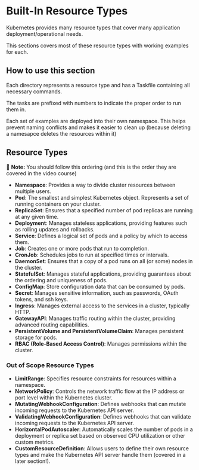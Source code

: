 # Built-In Resource Types

Kubernetes provides many resource types that cover many application deployment/operational needs.

This sections covers most of these resource types with working examples for each.

## How to use this section

Each directory represents a resource type and has a Taskfile containing all necessary commands.

The tasks are prefixed with numbers to indicate the proper order to run them in.

Each set of examples are deployed into their own namespace. This helps prevent naming conflicts and makes it easier to clean up (because deleting a namesapce deletes the resources within it)

## Resource Types

🚨 **Note:** You should follow this ordering (and this is the order they are covered in the video course)

- **Namespace**: Provides a way to divide cluster resources between multiple users.
- **Pod**: The smallest and simplest Kubernetes object. Represents a set of running containers on your cluster.
- **ReplicaSet**: Ensures that a specified number of pod replicas are running at any given time.
- **Deployment**: Manages stateless applications, providing features such as rolling updates and rollbacks.
- **Service**: Defines a logical set of pods and a policy by which to access them.
- **Job**: Creates one or more pods that run to completion.
- **CronJob**: Schedules jobs to run at specified times or intervals.
- **DaemonSet**: Ensures that a copy of a pod runs on all (or some) nodes in the cluster.
- **StatefulSet**: Manages stateful applications, providing guarantees about the ordering and uniqueness of pods.
- **ConfigMap**: Store configuration data that can be consumed by pods.
- **Secret**: Manages sensitive information, such as passwords, OAuth tokens, and ssh keys.
- **Ingress**: Manages external access to the services in a cluster, typically HTTP.
- **GatewayAPI**: Manages traffic routing within the cluster, providing advanced routing capabilities.
- **PersistentVolume and PersistentVolumeClaim**: Manages persistent storage for pods.
- **RBAC (Role-Based Access Control)**: Manages permissions within the cluster.

### Out of Scope Resource Types

- **LimitRange**: Specifies resource constraints for resources within a namespace.
- **NetworkPolicy**: Controls the network traffic flow at the IP address or port level within the Kubernetes cluster.
- **MutatingWebhookConfiguration**: Defines webhooks that can mutate incoming requests to the Kubernetes API server.
- **ValidatingWebhookConfiguration**: Defines webhooks that can validate incoming requests to the Kubernetes API server.
- **HorizontalPodAutoscaler**: Automatically scales the number of pods in a deployment or replica set based on observed CPU utilization or other custom metrics.
- **CustomResourceDefinition**: Allows users to define their own resource types and make the Kubernetes API server handle them (covered in a later section!).
